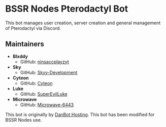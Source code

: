 # BSSR Nodes Pterodactyl Bot

This bot manages user creation, server creation and general management of Pterodactyl via Discord.

## Maintainers

-   **Blxddy**
    -   GitHub: [ninsaccplayzyt](https://github.com/ninsaccplayzyt)
-   **Sky**
    -   GitHub: [Skyy-Development](https://github.com/Skyy-Development)
-   **Cyteon**
    -   GitHub: [Cyteon](https://github.com/Cyteon)
-   **Luke**
    -   GitHub: [SuperEvilLuke](https://github.com/superevilluke)
-   **Microwave**
    -   GitHub: [Microwave-6443](https://github.com/Microwave-6443)

This bot is originally by [DanBot Hosting](https://github.com/DanBot-Hosting/DanBotHostingStats). This bot has been modified for BSSR Nodes use.
